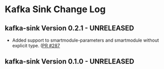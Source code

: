 # Kafka Sink Change Log

## kafka-sink Version 0.2.1 - UNRELEASED
* Added support to smartmodule-parameters and smartmodule without explicit type. ([PR #287](https://github.com/infinyon/fluvio-connectors/pull/287)

## kafka-sink Version 0.1.0 - UNRELEASED
